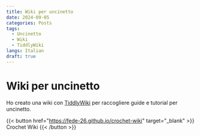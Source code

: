 ```yaml
---
title: Wiki per uncinetto
date: 2024-09-05
categories: Posts
tags:
  - Uncinetto
  - Wiki
  - TiddlyWiki
langs: Italian
draft: true
---
```


# Wiki per uncinetto

Ho creato una wiki con [TiddlyWiki](https://tiddlywiki.com) per raccogliere guide e tutorial per uncinetto.

{{< button href="https://fede-26.github.io/crochet-wiki" target="_blank" >}}
Crochet Wiki
{{< /button >}}